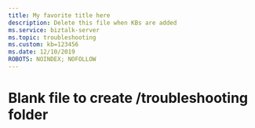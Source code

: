```yaml
---
title: My favorite title here
description: Delete this file when KBs are added
ms.service: biztalk-server
ms.topic: troubleshooting 
ms.custom: kb=123456
ms.date: 12/10/2019
ROBOTS: NOINDEX; NOFOLLOW
---
```


# Blank file to create /troubleshooting folder